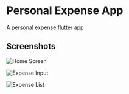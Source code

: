 # Personal Expense App
A personal expense flutter app

## Screenshots
![Home Screen](https://i.ibb.co/58Wht7P/personal-expense00.png "Home Screen")

![Expense Input](https://i.ibb.co/SRDnrY7/personal-expense0.png "Expense Input")

![Expense List](https://i.ibb.co/X5tgRBt/personal-expense.png "Expense Input")

